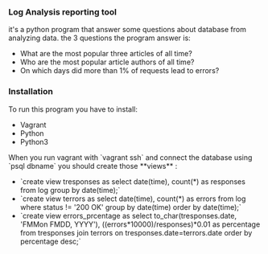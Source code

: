 ### Log Analysis reporting tool
<p> it's a python program that answer some questions about database from analyzing data. the 3 questions the program answer is:
<ul>
<li> What are the most popular three articles of all time?</li>
<li>  Who are the most popular article authors of all time?</li>
<li> On which days did more than 1% of requests lead to errors?</li></ul></p>


### Installation
<p>To run this program you have to install:
<ul>
<li>Vagrant</li>
<li>Python</li>
<li>Python3</li></ul></p>

<p> When you run vagrant with `vagrant ssh` and connect the database using `psql dbname`
you should create those **views** :
<ul>
<li> `create view tresponses as select date(time), count(*) as responses from log group by date(time);` </li>
<li> `create view terrors as select date(time), count(*) as errors from log where status != '200 OK' group by date(time) order by date(time);`</li>
<li> `create view errors_prcentage as select to_char(tresponses.date, 'FMMon FMDD, YYYY'), ((errors*10000)/responses)*0.01 as percentage
from tresponses join terrors on tresponses.date=terrors.date order by percentage desc;` </li></ul></p>
